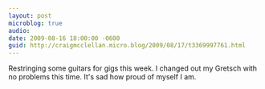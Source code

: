 ```yaml
---
layout: post
microblog: true
audio: 
date: 2009-08-16 18:00:00 -0600
guid: http://craigmcclellan.micro.blog/2009/08/17/t3369997761.html
---
```

Restringing some guitars for gigs this week.  I changed out my Gretsch with no problems this time.  It's sad how proud of myself I am.
